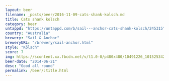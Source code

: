 ```yaml
---
layout: beer
filename: _posts/beer/2016-11-09-cats-shank-kolsch.md
title: Cats shank kolsch
category: beer
untappd: "https://untappd.com/b/sail---anchor-cats-shank-kolsch/245315"
country: "Australia"
brewery: "Sail & Anchor"
breweryURL: "/brewery/sail-anchor.html"
style: "Kölsch"
score: 7
img: https://scontent.xx.fbcdn.net/v/t1.0-0/p480x480/10491226_10152534290818745_8400776013361245843_n.jpg?oh=da4bbbb7e9c4367109cb044e08e178ee&oe=5B45361F
beer-date: "2014-06-21"
desc: "Good all round"
permalink: /beer/:title.html
---
```

